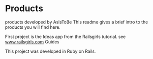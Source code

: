 Products
========

products developed by AsIsToBe
This readme gives a brief intro to the products you will find here.

First project is the Ideas app from the Railsgirls tutorial. 
see www.railsgirls.com
Guides

This project was developed in Ruby on Rails.
